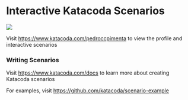 # Interactive Katacoda Scenarios

[![](http://shields.katacoda.com/katacoda/pedroccpimenta/count.svg)](https://www.katacoda.com/pedroccpimenta "Get your profile on Katacoda.com")

Visit https://www.katacoda.com/pedroccpimenta to view the profile and interactive scenarios

### Writing Scenarios
Visit https://www.katacoda.com/docs to learn more about creating Katacoda scenarios

For examples, visit https://github.com/katacoda/scenario-example
